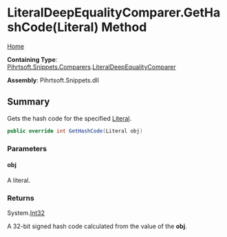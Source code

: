 <a name="_top"></a>

# LiteralDeepEqualityComparer\.GetHashCode\(Literal\) Method

[Home](../../../../../README.md#_top)

**Containing Type**: [Pihrtsoft.Snippets.Comparers](../../README.md#_top)\.[LiteralDeepEqualityComparer](../README.md#_top)

**Assembly**: Pihrtsoft\.Snippets\.dll

## Summary

Gets the hash code for the specified [Literal](../../../Literal/README.md#_top)\.

```csharp
public override int GetHashCode(Literal obj)
```

### Parameters

#### obj

A literal\.

### Returns

System\.[Int32](https://docs.microsoft.com/en-us/dotnet/api/system.int32)

A 32\-bit signed hash code calculated from the value of the **obj**\.